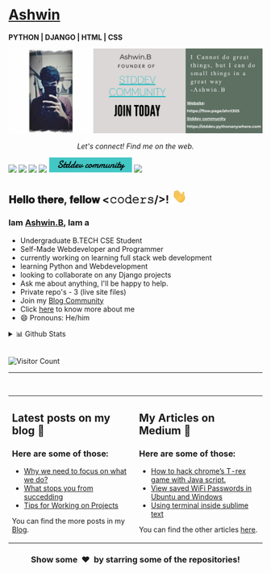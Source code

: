 # [Ashwin](https://flow.page/ahn1305)
<b>PYTHON | DJANGO | HTML | CSS</b>

![alt text](https://github.com/ahn1305/ahn1305/blob/main/000.png)

<p align = "center"
<h4><i>Let's connect! Find me on the web.</i></h4>
</p>


<a href="mailto:ahnashwin1305@gmail.com" style="text-decoration:none"><img height="30" src = "https://img.shields.io/badge/gmail-c14438?&style=for-the-badge&logo=gmail&logoColor=white"></a>
[<img height="30" src="https://img.shields.io/badge/-Medium-000000.svg?&style=for-the-badge&logo=Medium&logoColor=white" />][Medium]
[<img height="30" src="https://img.shields.io/badge/linkedin-blue.svg?&style=for-the-badge&logo=linkedin&logoColor=white" />][LinkedIn]
[<img height="30" src="https://img.shields.io/badge/GeeksforGeeks-darkgreen.svg?&style=for-the-badge&logo=GeeksforGeeks&logoColor=white" />][GeeksforGeeks]
[<img height="30" src="https://github.com/ahn1305/ahn1305/blob/main/Front.png" />][stddev community]
[<img height="30" src="https://img.shields.io/badge/Instagram-E4405F?style=for-the-badge&logo=instagram&logoColor=white" />][Instagram]



<h2> 𝐇𝐞𝐥𝐥𝐨 𝐭𝐡𝐞𝐫𝐞, 𝐟𝐞𝐥𝐥𝐨𝐰 <𝚌𝚘𝚍𝚎𝚛𝚜/>! <img src="https://raw.githubusercontent.com/ABSphreak/ABSphreak/master/gifs/Hi.gif" width="30px"></h2>
<h3> Iam <a href = "https://flow.page/ahn1305">Ashwin.B</a>, Iam a </h3>

* Undergraduate B.TECH CSE Student
* Self-Made Webdeveloper and Programmer 
* currently working on learning full stack web development
* learning Python and Webdevelopment
* looking to collaborate on any Django projects
* Ask me about anything, I'll be happy to help.
* Private repo's - 3 (live site files)
* Join my [Blog Community](https://stddev.pythonanywhere.com/)
* Click [here](https://stddev.pythonanywhere.com/about/) to know more about me
* 😄 Pronouns: He/him


<details>
<summary>📊 Github Stats</summary>
 <br />
<p> <img src="https://github-readme-stats.vercel.app/api/top-langs/?username=ahn1305&show_icons=true&layout=compact&theme=radical" alt="ahn1305 | Stats" />

_NOTE: Top languages does not indicate my skill level or something like that, it's a github metric of which languages i have the most code on github_

</details>
<br />

 ![Visitor Count](https://profile-counter.glitch.me/{ahn1305}/count.svg)


<hr />
<br />

<table><tr><td valign="top" width="50%">

## Latest posts on my blog 🌱
### Here are some of those:
<!-- BLOG-POST-LIST:START -->
- [Why we need to focus on what we do?](https://thdjangoblog.pythonanywhere.com/post/7/)
- [What stops you from succedding](https://thdjangoblog.pythonanywhere.com/post/6/)
- [Tips for Working on Projects](https://thdjangoblog.pythonanywhere.com/post/12/)
<!-- BLOG-POST-LIST:END -->
You can find the more posts in my [Blog](https://thdjangoblog.pythonanywhere.com/).
<td valign="top" width="50%">

## My Articles on Medium 🌱
### Here are some of those:

- [How to hack chrome’s T-rex game with Java script.](https://ahnashwin1305.medium.com/how-to-hack-chromes-t-rex-game-with-java-script-d4abddc4e2b4)
- [View saved WiFi Passwords in Ubuntu and Windows](https://ahnashwin1305.medium.com/view-saved-wifi-passwords-in-ubuntu-and-windows-4e3fcec59e66)
- [Using terminal inside sublime text](https://ahnashwin1305.medium.com/using-terminal-inside-sublime-text-a42859e0c66b)

You can find the other articles [here](https://linktr.ee/ahn_1305).
</td></tr></table>

 
<h3 align="center">Show some &nbsp;❤️&nbsp; by starring some of the repositories!</h3>

[gmail]: https://gmail.com
[Medium]: https://ahnashwin1305.medium.com/
[linkedin]: https://www.linkedin.com/in/ashwin-babu-261032202/
[GeeksforGeeks]: https://auth.geeksforgeeks.org/user/ahnashwin1305/articles
[stddev community]: https://stddev.pythonanywhere.com
[Instagram]: https://www.instagram.com/ashwin_jahseh


